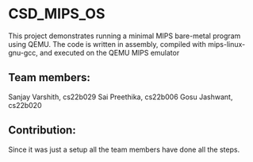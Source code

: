 # CSD_MIPS_OS
This project demonstrates running a minimal MIPS bare-metal program using QEMU. The code is written in assembly, compiled with mips-linux-gnu-gcc, and executed on the QEMU MIPS emulator

## Team members:
Sanjay Varshith, cs22b029
Sai Preethika, cs22b006
Gosu Jashwant, cs22b020

## Contribution:
Since it was just a setup all the team members have done all the steps.
